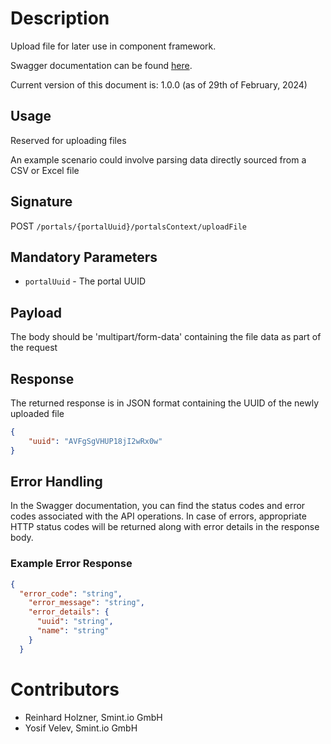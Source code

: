 Description
===========

Upload file for later use in component framework.

Swagger documentation can be found [here](https://portals-development.smint.io:40443/apidocs/index.html?urls.primaryName=Smint.io%20Portals%20Frontend%20API#operations-Component_framework-uploadFile).

Current version of this document is: 1.0.0 (as of 29th of February, 2024)

## Usage

Reserved for uploading files

An example scenario could involve parsing data directly sourced from a CSV or Excel file

## Signature

POST `/portals/{portalUuid}/portalsContext/uploadFile`

## Mandatory Parameters

- `portalUuid` - The portal UUID

## Payload

The body should be 'multipart/form-data' containing the file data as part of the request

## Response

The returned response is in JSON format containing the UUID of the newly uploaded file

```JSON
{
    "uuid": "AVFgSgVHUP18jI2wRx0w"
}
```

## Error Handling

In the Swagger documentation, you can find the status codes and error codes associated with the API operations. In case of errors, appropriate HTTP status codes will be returned along with error details in the response body.

### Example Error Response

```json
{
  "error_code": "string",
    "error_message": "string",
    "error_details": {
      "uuid": "string",
      "name": "string"
    }  
  }
```

Contributors
============

- Reinhard Holzner, Smint.io GmbH
- Yosif Velev, Smint.io GmbH
